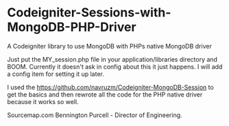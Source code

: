Codeigniter-Sessions-with-MongoDB-PHP-Driver
============================================

A Codeigniter library to use MongoDB with PHPs native MongoDB driver

Just put the MY_session.php file in your application/libraries directory and BOOM.  Currently it doesn't ask in config about this it just happens.  I will add a config item for setting it up later.

I used the https://github.com/navruzm/Codeigniter-MongoDB-Session to get the basics and then rewrote all the code for the PHP native driver because it works so well.

Sourcemap.com
Bennington Purcell - Director of Engineering.
